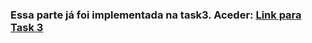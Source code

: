 ### Essa parte já foi implementada na task3. Aceder: [Link para Task 3](../front-end/front-end-services/task3.md)

